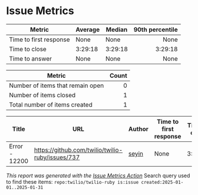 # Issue Metrics

| Metric | Average | Median | 90th percentile |
| --- | --- | --- | ---: |
| Time to first response | None | None | None |
| Time to close | 3:29:18 | 3:29:18 | 3:29:18 |
| Time to answer | None | None | None |

| Metric | Count |
| --- | ---: |
| Number of items that remain open | 0 |
| Number of items closed | 1 |
| Total number of items created | 1 |

| Title | URL | Author | Time to first response | Time to close | Time to answer |
| --- | --- | --- | --- | --- | --- |
| Error - 12200 | https://github.com/twilio/twilio-ruby/issues/737 | [seyin](https://github.com/seyin) | None | 3:29:18 | None |

_This report was generated with the [Issue Metrics Action](https://github.com/github/issue-metrics)_
Search query used to find these items: `repo:twilio/twilio-ruby is:issue created:2025-01-01..2025-01-31`
